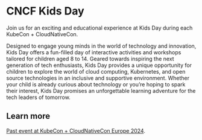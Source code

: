 # CNCF Kids Day

Join us for an exciting and educational experience at Kids Day during each KubeCon + CloudNativeCon.

Designed to engage young minds in the world of technology and innovation, Kids Day offers a fun-filled day of interactive activities and workshops tailored for children aged 8 to 14. Geared towards inspiring the next generation of tech enthusiasts, Kids Day provides a unique opportunity for children to explore the world of cloud computing, Kubernetes, and open source technologies in an inclusive and supportive environment. Whether your child is already curious about technology or you’re hoping to spark their interest, Kids Day promises an unforgettable learning adventure for the tech leaders of tomorrow.

## Learn more

[Past event at KubeCon + CloudNativeCon Europe 2024]([https://events.linuxfoundation.org/kubecon-cloudnativecon-europe/program/cloudnativehacks/](https://events.linuxfoundation.org/kubecon-cloudnativecon-europe/program/kids-day/)).
